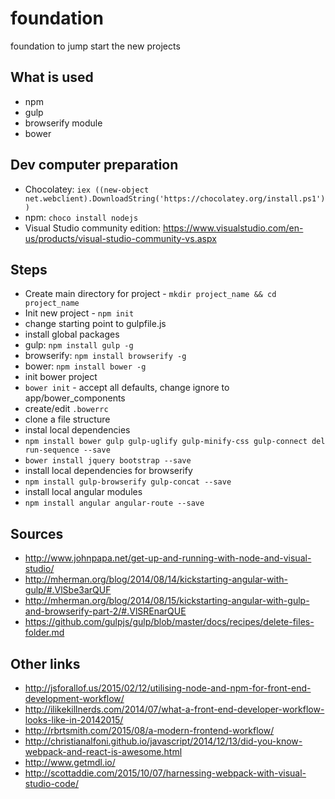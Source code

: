 # foundation
foundation to jump start the new projects

## What is used
- npm
- gulp
- browserify module
- bower

## Dev computer preparation
- Chocolatey: `iex ((new-object net.webclient).DownloadString('https://chocolatey.org/install.ps1'))`
- npm: `choco install nodejs`
- Visual Studio community edition: https://www.visualstudio.com/en-us/products/visual-studio-community-vs.aspx

## Steps
- Create main directory for project - `mkdir project_name && cd project_name`
- Init new project - `npm init` 
 - change starting point to gulpfile.js
- install global packages
 - gulp: `npm install gulp -g`
 - browserify: `npm install browserify -g`
 - bower: `npm install bower -g`
- init bower project 
 - `bower init` - accept all defaults, change ignore to app/bower_components
 - create/edit `.bowerrc`
- clone a file structure
- instal local dependencies
 - `npm install bower gulp gulp-uglify gulp-minify-css gulp-connect del run-sequence --save`
 - `bower install jquery bootstrap --save`
- install local dependencies for browserify
 - `npm install gulp-browserify gulp-concat --save`
- install local angular modules
 - `npm install angular angular-route --save`

## Sources
- http://www.johnpapa.net/get-up-and-running-with-node-and-visual-studio/
- http://mherman.org/blog/2014/08/14/kickstarting-angular-with-gulp/#.VlSbe3arQUF
- http://mherman.org/blog/2014/08/15/kickstarting-angular-with-gulp-and-browserify-part-2/#.VlSREnarQUE
- https://github.com/gulpjs/gulp/blob/master/docs/recipes/delete-files-folder.md

## Other links
- http://jsforallof.us/2015/02/12/utilising-node-and-npm-for-front-end-development-workflow/
- http://ilikekillnerds.com/2014/07/what-a-front-end-developer-workflow-looks-like-in-20142015/
- http://rbrtsmith.com/2015/08/a-modern-frontend-workflow/
- http://christianalfoni.github.io/javascript/2014/12/13/did-you-know-webpack-and-react-is-awesome.html
- http://www.getmdl.io/
- http://scottaddie.com/2015/10/07/harnessing-webpack-with-visual-studio-code/
